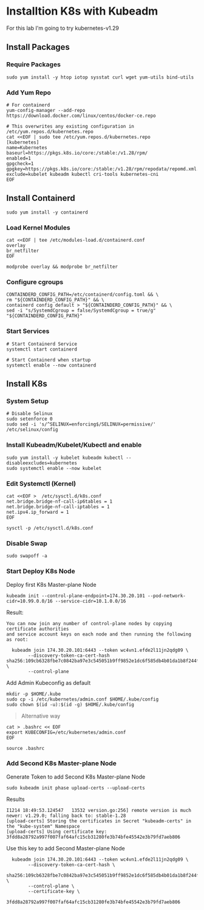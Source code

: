 # Installtion K8s with Kubeadm

For this lab I'm going to try kubernetes-v1.29 

## Install Packages

### Require Packages
```
sudo yum install -y htop iotop sysstat curl wget yum-utils bind-utils 
```

### Add Yum Repo 

```shell
# For containerd 
yum-config-manager --add-repo https://download.docker.com/linux/centos/docker-ce.repo
```

```shell
# This overwrites any existing configuration in /etc/yum.repos.d/kubernetes.repo
cat <<EOF | sudo tee /etc/yum.repos.d/kubernetes.repo
[kubernetes]
name=Kubernetes
baseurl=https://pkgs.k8s.io/core:/stable:/v1.28/rpm/
enabled=1
gpgcheck=1
gpgkey=https://pkgs.k8s.io/core:/stable:/v1.28/rpm/repodata/repomd.xml.key
exclude=kubelet kubeadm kubectl cri-tools kubernetes-cni
EOF
```

## Install Containerd

```
sudo yum install -y containerd
```

### Load Kernel Modules 

```
cat <<EOF | tee /etc/modules-load.d/containerd.conf
overlay
br_netfilter
EOF
```

```
modprobe overlay && modprobe br_netfilter
```

### Configure cgroups

```shell
CONTAINDERD_CONFIG_PATH=/etc/containerd/config.toml && \
rm "${CONTAINDERD_CONFIG_PATH}" && \
containerd config default > "${CONTAINDERD_CONFIG_PATH}" && \
sed -i "s/SystemdCgroup = false/SystemdCgroup = true/g"  "${CONTAINDERD_CONFIG_PATH}"
```


### Start Services

```shell
# Start Containerd Service
systemctl start containerd 

# Start Containerd when startup
systemctl enable --now containerd 
```

## Install K8s

### System Setup
```shell
# Disable Selinux 
sudo setenforce 0
sudo sed -i 's/^SELINUX=enforcing$/SELINUX=permissive/' /etc/selinux/config
```

### Install Kubeadm/Kubelet/Kubectl and enable
```
sudo yum install -y kubelet kubeadm kubectl --disableexcludes=kubernetes
sudo systemctl enable --now kubelet
```

### Edit Systemctl (Kernel)
```
cat <<EOF >  /etc/sysctl.d/k8s.conf
net.bridge.bridge-nf-call-ip6tables = 1
net.bridge.bridge-nf-call-iptables = 1
net.ipv4.ip_forward = 1
EOF

sysctl -p /etc/sysctl.d/k8s.conf
```

### Disable Swap

```
sudo swapoff -a
```

### Start Deploy K8s Node

Deploy first K8s Master-plane Node
```
kubeadm init --control-plane-endpoint=174.30.20.101 --pod-network-cidr=10.99.0.0/16 --service-cidr=10.1.0.0/16 
```

Result: 

```
You can now join any number of control-plane nodes by copying certificate authorities
and service account keys on each node and then running the following as root:

  kubeadm join 174.30.20.101:6443 --token wc4vn1.efde2l11jn2qdg09 \
        --discovery-token-ca-cert-hash sha256:109cb6328fbe7c0842ba97e3c545051b9ff9852e1dc6f585db4b01da1b8f244f \
        --control-plane
```

Add Admin Kubeconfig as default
```
mkdir -p $HOME/.kube
sudo cp -i /etc/kubernetes/admin.conf $HOME/.kube/config
sudo chown $(id -u):$(id -g) $HOME/.kube/config
```

> Alternative way
```
cat > .bashrc << EOF
export KUBECONFIG=/etc/kubernetes/admin.conf
EOF

source .bashrc
```

### Add Second K8s Master-plane Node

Generate Token to add Second K8s Master-plane Node
```
sudo kubeadm init phase upload-certs --upload-certs
```
Results
```
I1214 18:49:53.124547   13532 version.go:256] remote version is much newer: v1.29.0; falling back to: stable-1.28
[upload-certs] Storing the certificates in Secret "kubeadm-certs" in the "kube-system" Namespace
[upload-certs] Using certificate key:
3fdd8a28792a997f007faf64afc15cb31280fe3b74bfe45542e3b79fd7aeb806
```

Use this key to add Second Master-plane Node 

```
  kubeadm join 174.30.20.101:6443 --token wc4vn1.efde2l11jn2qdg09 \
        --discovery-token-ca-cert-hash \
        sha256:109cb6328fbe7c0842ba97e3c545051b9ff9852e1dc6f585db4b01da1b8f244f \
        --control-plane \
        --certificate-key \
        3fdd8a28792a997f007faf64afc15cb31280fe3b74bfe45542e3b79fd7aeb806
```
